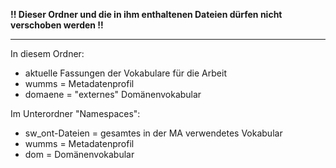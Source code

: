 **!! Dieser Ordner und die in ihm enthaltenen Dateien dürfen nicht verschoben werden !!**

---

In diesem Ordner:

* aktuelle Fassungen der Vokabulare für die Arbeit
* wumms = Metadatenprofil
* domaene = "externes" Domänenvokabular


Im Unterordner "Namespaces":

* sw_ont-Dateien = gesamtes in der MA verwendetes Vokabular
* wumms = Metadatenprofil
* dom = Domänenvokabular
